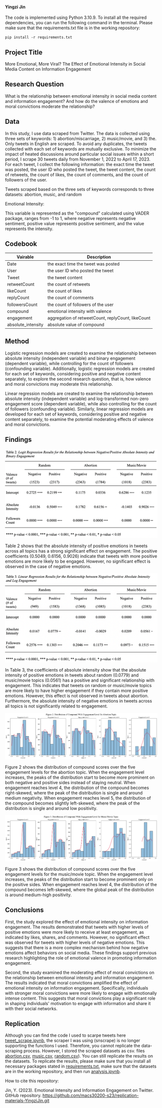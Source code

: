 #### Yingzi Jin

The code is implemented using Python 3.10.9. To install all the required dependencies, you can run the following command in the terminal. Please make sure that the requirements.txt file is in the working repository:
```
pip install -r requirements.txt
```

## Project Title
More Emotional, More Viral?
The Effect of Emotional Intensity in Social Media Content on Information Engagement


## Research Question
What is the relationship between emotional intensity in social media content and information engagement? And how do the valence of emotions and moral convictions moderate the relationship?

## Data
In this study, I use data scraped from Twitter. The data is collected using three sets of keywords: 1) abortion/miscarriage, 2) music/movie, and 3) the. Only tweets in English are scraped. To avoid any duplicates, the tweets collected with each set of keywords are mutually exclusive. To minimize the impact of heated discussions around particular social issues within a short period, I scrape 30 tweets daily from November 1, 2022 to April 17, 2023. For each tweet, I collect the following information: the exact time the tweet was posted, the user ID who posted the tweet, the tweet content, the count of retweets, the count of likes, the count of comments, and the count of followers of the user.

Tweets scraped based on the three sets of keywords corresponds to three datasets: abortion, music, and random 

Emotional Intensity: 

This variable is represented as the "compound" calculated using VADER package, ranges from -1 to 1, where negative represents negative sentiment, positive value represents positive sentiment, and the value represents the intensity.

## Codebook

| Vairable | Description |
| --- | --- |
| Date | the exact time the tweet was posted |
| User | the user ID who posted the tweet |
| Tweet | the tweet content |
| retweetCount | the count of retweets |
| likeCount | the count of likes |
| replyCount | the count of comments |
| followersCount | the count of followers of the user |
| compound | emotional intensity with valence |
| engagement | aggregation of retweetCount, replyCount, likeCount |
| absolute_intensity | absolute value of compound |

## Method
Logistic regression models are created to examine the relationship between absolute intensity (independent variable) and binary engagement (dependent variable), while controlling for the count of followers (confounding variable). Additionally, logistic regression models are created for each set of keywords, considering positive and negative content separately, to explore the second research question, that is, how valence and moral convictions may moderate this relationship.

Linear regression models are created to examine the relationship between absolute intensity (independent variable) and log-transformed non-zero engagement score (dependent variable), while also controlling for the count of followers (confounding variable). Similarly, linear regression models are developed for each set of keywords, considering positive and negative content separately, to examine the potential moderating effects of valence and moral convictions.


## Findings

<img src="/analysis/table2.png">

Table 2 shows that the absolute intensity of positive emotions in tweets across all topics has a strong significant effect on engagement. The positive coefficients (0.5049, 0.6156, 0.9026) indicate that tweets with more positive emotions are more likely to be engaged. However, no significant effect is observed in the case of negative emotions. 

<img src="/analysis/table3.png">

In Table 3, the coefficients of absolute intensity show that the absolute intensity of positive emotions in tweets about random (0.0779) and music/movie topics (0.0561) has a positive and significant relationship with engagement. This indicates that tweets on random or music/movie topics are more likely to have higher engagement if they contain more positive emotions. However, this effect is not observed in tweets about abortion. Furthermore, the absolute intensity of negative emotions in tweets across all topics is not significantly related to engagement.

<img src="/analysis/fig2.png">

Figure 2 shows the distribution of compound scores over the five engagement levels for the abortion topic. When the engagement level increases, the peaks of the distribution start to become more prominent on both negative and positive sides instead of staying neutral. When engagement reaches level 4, the distribution of the compound becomes right-skewed, where the peak of the distribution is single and around medium negativity. When engagement reaches level 5, the distribution of the compound becomes slightly left-skewed, where the peak of the
distribution is single and around low positivity. 

<img src="/analysis/fig3.png">

Figure 3 shows the distribution of compound scores over the five engagement levels for the music/movie topic. When the engagement level increases, the peaks of the distribution start to become prominent only on the positive sides. When engagement reaches level 4, the distribution of the compound becomes left-skewed, where the global peak of the distribution is around medium-high positivity. 

## Conclusions

First, the study explored the effect of emotional intensity on information engagement. The results demonstrated that tweets with higher levels of positive emotions were more likely to receive at least engagement, as indicated by likes, shares, and comments. However, no significant effect was observed for tweets with higher levels of negative emotions. This suggests that there is a more complex mechanism behind how negative emotions affect behaviors on social media. These findings support previous research highlighting the role of emotional valence in promoting information engagement.

Second, the study examined the moderating effect of moral convictions on the relationship between emotional intensity and information engagement. The results indicated that moral convictions amplified the effect of emotional intensity on information engagement. Specifically, individuals with stronger moral convictions were more likely to engage with emotionally intense content. This suggests that moral convictions play a significant role in shaping individuals' motivation to engage with information and share it with their social networks.


## Replication
Although you can find the code I used to scarpe tweets here [tweet_scrape.ipynb](/data/tweet_scrape.ipynb), the scraper I was using (snscrape) is no longer supporting the functions I used. Therefore, you cannot replicate the data-scraping process. However, I stored the scraped datasets as csv. files [abortion.csv](/data/abortion.csv), [music.csv](/data/music.csv), [random.csv](/data/random.csv)). You can still replicate the results on the datasets. 
To replicate the results, please make sure that you install all necessary packages stated in [requirements.txt](requirements.txt), make sure that the datasets are in the working repository, and then run [analysis.ipynb](/analysis/analysis.ipynb).

How to cite this repository:

Jin, Y. (2023). Emotional Intensity and Information Engagement on Twitter. GitHub repository. https://github.com/macs30200-s23/replication-materials-YingziJin.git